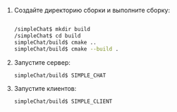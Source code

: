 1. Создайте директорию сборки и выполните сборку:

   ```bash

   /simpleChat$ mkdir build
   /simpleChat$ cd build
   simpleChat/build$ cmake ..
   simpleChat/build$ cmake --build .
   ```
2. Запустите сервер:
   ```bash
   simpleChat/build$ SIMPLE_CHAT
   ```
3. Запустите клиентов:
   ```bash
   simpleChat/build$ SIMPLE_CLIENT
   ```